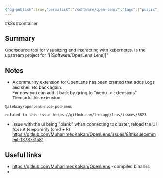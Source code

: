 ```yaml
---
{"dg-publish":true,"permalink":"/software/open-lens/","tags":["public","tool"],"noteIcon":"1","created":"2023-08-15T14:20:13.000+02:00","updated":"2023-01-17T23:12:24.000+01:00"}
---
```


#k8s #container 
## Summary
Opensource tool for visualizing and interacting with kubernetes. Is the upstream project for "[[Software/OpenLens\|Lens]]" 

## Notes
- A community extension for OpenLens has been created that adds Logs and shell etc back again.  
For now you can add it back by going to “menu  > extensions”  
Then add this extension 
```
@alebcay/openlens-node-pod-menu
```
	related to this issue https://github.com/lensapp/lens/issues/6823
- Issue with the ui being "blank" when connecting to cluster, reload the UI fixes it temporarily (cmd + R)
	https://github.com/MuhammedKalkan/OpenLens/issues/81#issuecomment-1378761581

## Useful links
- https://github.com/MuhammedKalkan/OpenLens - compiled binaries
- 
